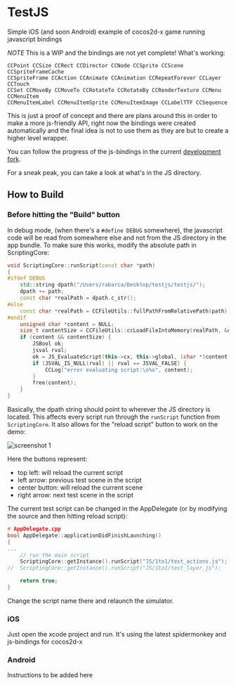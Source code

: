 # TestJS

Simple iOS (and soon Android) example of cocos2d-x game running javascript bindings

*NOTE* This is a WIP and the bindings are not yet complete! What's working:

	CCPoint CCSize CCRect CCDirector CCNode CCSprite CCScene CCSpriteFrameCache
	CCSpriteFrame CCAction CCAnimate CCAnimation CCRepeatForever CCLayer CCTouch
	CCSet CCMoveBy CCMoveTo CCRotateTo CCRotateBy CCRenderTexture CCMenu CCMenuItem
	CCMenuItemLabel CCMenuItemSprite CCMenuItemImage CCLabelTTF CCSequence

This is just a proof of concept and there are plans around this in order to make a more js-friendly API, right now
the bindings were created automatically and the final idea is not to use them as they are but to create a higher
level wrapper.

You can follow the progress of the js-bindings in the current [development fork](https://github.com/funkaster/cocos2d-x/tree/js-bindings).

For a sneak peak, you can take a look at what's in the JS directory.

## How to Build

### Before hitting the "Build" button

In debug mode, (when there's a `#define DEBUG` somewhere), the javascript code will be read from somewhere else and not from the JS directory
in the app bundle. To make sure this works, modify the absolute path in ScriptingCore:

```c++
void ScriptingCore::runScript(const char *path)
{
#ifdef DEBUG
	std::string dpath("/Users/rabarca/Desktop/testjs/testjs/");
	dpath += path;
	const char *realPath = dpath.c_str();
#else
	const char *realPath = CCFileUtils::fullPathFromRelativePath(path);
#endif
	unsigned char *content = NULL;
	size_t contentSize = CCFileUtils::ccLoadFileIntoMemory(realPath, &content);
	if (content && contentSize) {
		JSBool ok;
		jsval rval;
		ok = JS_EvaluateScript(this->cx, this->global, (char *)content, contentSize, path, 1, &rval);
		if (JSVAL_IS_NULL(rval) || rval == JSVAL_FALSE) {
			CCLog("error evaluating script:\n%s", content);
		}
		free(content);
	}
}
```

Basically, the dpath string should point to wherever the JS directory is located. This affects every script
run through the `runScript` function from `ScriptingCore`. It also allows for the "reload script"
button to work on the demo:

![screenshot 1](http://dl.dropbox.com/u/29043245/testjs1.png)

Here the buttons represent:

* top left: will reload the current script
* left arrow: previous test scene in the script
* center button: will reload the current scene
* right arrow: next test scene in the script

The current test script can be changed in the AppDelegate (or by modifying the source and then hitting reload script):

```c++
# AppDelegate.cpp
bool AppDelegate::applicationDidFinishLaunching()
{
...
	// run the main script
	ScriptingCore::getInstance().runScript("JS/1to1/test_actions.js");
//	ScriptingCore::getInstance().runScript("JS/1to1/test_layer.js");

	return true;
}
```

Change the script name there and relaunch the simulator.

### iOS

Just open the xcode project and run. It's using the latest spidermonkey and js-bindings for cocos2d-x

### Android

Instructions to be added here
